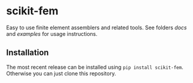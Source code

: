 # scikit-fem

Easy to use finite element assemblers and related tools.  See folders *docs*
and *examples* for usage instructions.

## Installation

The most recent release can be installed using `pip install scikit-fem`.
Otherwise you can just clone this repository.
